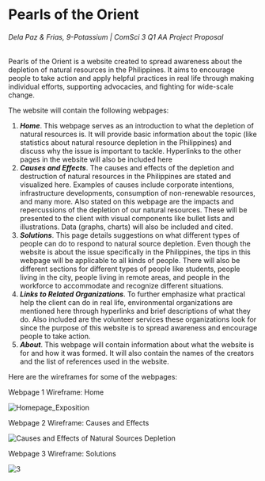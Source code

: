 # Pearls of the Orient
###### Dela Paz & Frias, 9-Potassium  |  ComSci 3 Q1 AA Project Proposal

Pearls of the Orient is a website created to spread awareness about the depletion of natural resources in the Philippines. It aims to encourage people to take action and apply helpful practices in real life through making individual efforts, supporting advocacies, and fighting for wide-scale change. 

The website will contain the following webpages:
1. ***Home***. This webpage serves as an introduction to what the depletion of natural resources is. It will provide basic information about the topic (like statistics about natural resource depletion in the Philippines) and discuss why the issue is important to tackle. Hyperlinks to the other pages in the website will also be included here
2. ***Causes and Effects***. The causes and effects of the depletion and destruction of natural resources in the Philippines are stated and visualized here. Examples of causes include corporate intentions, infrastructure developments, consumption of non-renewable resources, and many more. Also stated on this webpage are the impacts and repercussions of the depletion of our natural resources. These will be presented to the client with visual components like bullet lists and illustrations. Data (graphs, charts) will also be included and cited. 
3. ***Solutions***. This page details suggestions on what different types of people can do to respond to natural source depletion. Even though the website is about the issue specifically in the Philippines, the tips in this webpage will be applicable to all kinds of people. There will also be different sections for different types of people like students, people living in the city, people living in remote areas, and people in the workforce to accommodate and recognize different situations.
4. ***Links to Related Organizations***. To further emphasize what practical help the client can do in real life, environmental organizations are mentioned here through hyperlinks and brief descriptions of what they do. Also included are the volunteer services these organizations look for since the purpose of this website is to spread awareness and encourage people to take action.
5. ***About***. This webpage will contain information about what the website is for and how it was formed. It will also contain the names of the creators and the list of references used in the website.

Here are the wireframes for some of the webpages:

Webpage 1 Wireframe: Home

![Homepage_Exposition](https://user-images.githubusercontent.com/112600790/190404151-3c6f03f0-0746-497e-a486-bf17da3ce530.png)

Webpage 2 Wireframe: Causes and Effects

![Causes and Effects of Natural Sources Depletion](https://user-images.githubusercontent.com/112600790/190404296-9264b174-94be-416c-a78a-6bfd2e467970.png)

Webpage 3 Wireframe: Solutions

![3](https://user-images.githubusercontent.com/112600790/190404305-e7082e7d-c7d5-4c25-bcd5-b11014cad7aa.png)
